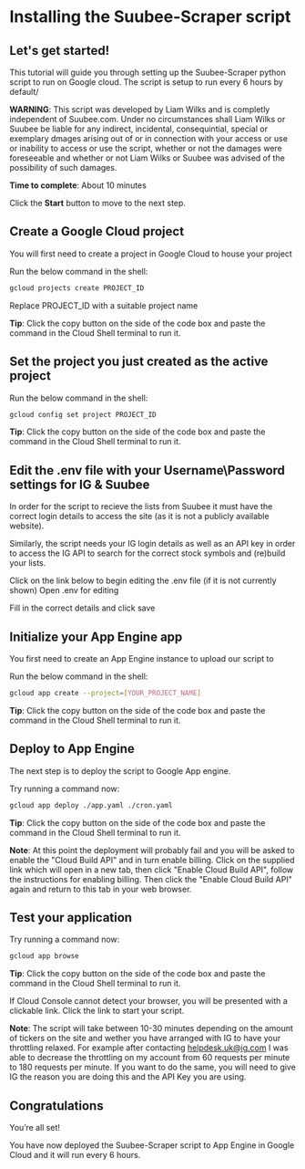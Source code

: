 # Installing the Suubee-Scraper script

## Let's get started!

This tutorial will guide you through setting up the Suubee-Scraper python script to run on Google cloud. The script is setup to run every 6 hours by default/

**WARNING**: This script was developed by Liam Wilks and is completly independent of Suubee.com. Under no circumstances shall Liam Wilks or Suubee be liable for any indirect, incidental, consequintial, special or exemplary dmages arising out of or in connection with your access or use or inability to access or use the script, whether or not the damages were foreseeable and whether or not Liam Wilks or Suubee was advised of the possibility of such damages.

**Time to complete**: About 10 minutes

Click the **Start** button to move to the next step.

## Create a Google Cloud project

You will first need to create a project in Google Cloud to house your project

Run the below command in the shell:
```bash
gcloud projects create PROJECT_ID
```

Replace PROJECT_ID with a suitable project name

**Tip**: Click the copy button on the side of the code box and paste the command in the Cloud Shell terminal to run it.

## Set the project you just created as the active project

Run the below command in the shell:
```bash
gcloud config set project PROJECT_ID
```

**Tip**: Click the copy button on the side of the code box and paste the command in the Cloud Shell terminal to run it.

## Edit the .env file with your Username\Password settings for IG & Suubee

In order for the script to recieve the lists from Suubee it must have the correct login details to access the site (as it is not a publicly available website).

Similarly, the script needs your IG login details as well as an API key in order to access the IG API to search for the correct stock symbols and (re)build your lists.

Click on the link below to begin editing the .env file (if it is not currently shown)
<walkthrough-editor-open-file
    filePath="suubee-scraper/.env">
    Open .env for editing
</walkthrough-editor-open-file>

Fill in the correct details and click save

## Initialize your App Engine app

You first need to create an App Engine instance to upload our script to

Run the below command in the shell:
```bash
gcloud app create --project=[YOUR_PROJECT_NAME]
```

**Tip**: Click the copy button on the side of the code box and paste the command in the Cloud Shell terminal to run it.

## Deploy to App Engine

The next step is to deploy the script to Google App engine.

Try running a command now:
```bash
gcloud app deploy ./app.yaml ./cron.yaml
```

**Tip**: Click the copy button on the side of the code box and paste the command in the Cloud Shell terminal to run it.

**Note**: At this point the deployment will probably fail and you will be asked to enable the "Cloud Build API" and in turn enable billing. Click on the supplied link which will open in a new tab, then click "Enable Cloud Build API", follow the instructions for enabling billing. Then click the "Enable Cloud Build API" again and return to this tab in your web browser.

## Test your application

Try running a command now:
```bash
gcloud app browse
```

**Tip**: Click the copy button on the side of the code box and paste the command in the Cloud Shell terminal to run it.

If Cloud Console cannot detect your browser, you will be presented with a clickable link. Click the link to start your script.

**Note**: The script will take between 10-30 minutes depending on the amount of tickers on the site and wether you have arranged with IG to have your throttling relaxed. For example after contacting helpdesk.uk@ig.com I was able to decrease the throttling on my account from 60 requests per minute to 180 requests per minute. If you want to do the same, you will need to give IG the reason you are doing this and the API Key you are using.

## Congratulations

<walkthrough-conclusion-trophy></walkthrough-conclusion-trophy>

You’re all set!

You have now deployed the Suubee-Scraper script to App Engine in Google Cloud and it will run every 6 hours.
